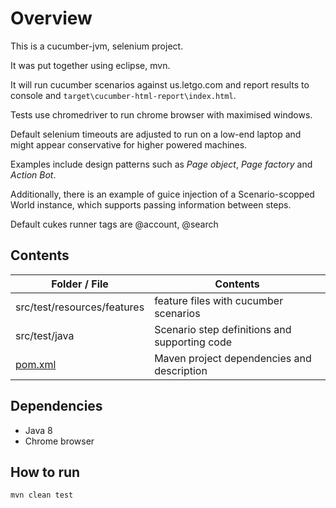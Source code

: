 # Overview

This is a cucumber-jvm, selenium project.

It was put together using eclipse, mvn.

It will run cucumber scenarios against us.letgo.com and report results to console and `target\cucumber-html-report\index.html`.

Tests use chromedriver to run chrome browser with maximised windows.

Default selenium timeouts are adjusted to run on a low-end laptop and might appear conservative for higher powered machines.

Examples include design patterns such as *Page object*, *Page factory* and *Action Bot*.

Additionally, there is an example of guice injection of a Scenario-scopped World instance, which supports passing information between steps.

Default cukes runner tags are @account, @search


## Contents


| **Folder / File**                    | **Contents** |
| ---                           | ---          |
|   src/test/resources/features |   feature files with cucumber scenarios      |
|   src/test/java               |    Scenario step definitions and supporting code     |
|   [pom.xml](pom.xml)               |    Maven project dependencies and description     |




## Dependencies

- Java 8
- Chrome browser

## How to run

`mvn clean test`
